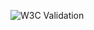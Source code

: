 ![W3C Validation](https://img.shields.io/w3c-validation/default?targetUrl=https%3A%2F%2Falaladdin.github.io%2Fblanchard)
